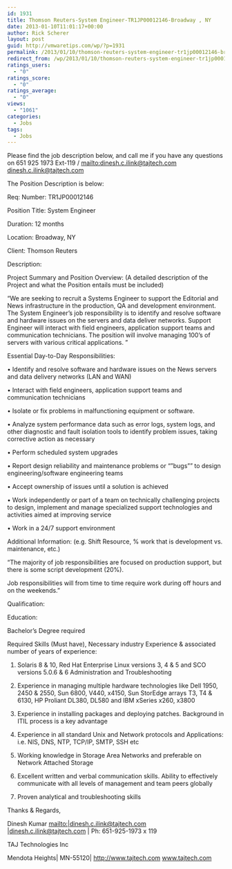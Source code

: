 ```yaml
---
id: 1931
title: Thomson Reuters-System Engineer-TR1JP00012146-Broadway , NY
date: 2013-01-10T11:01:17+00:00
author: Rick Scherer
layout: post
guid: http://vmwaretips.com/wp/?p=1931
permalink: /2013/01/10/thomson-reuters-system-engineer-tr1jp00012146-broadway-ny/
redirect_from: /wp/2013/01/10/thomson-reuters-system-engineer-tr1jp00012146-broadway-ny/
ratings_users:
  - "0"
ratings_score:
  - "0"
ratings_average:
  - "0"
views:
  - "1061"
categories:
  - Jobs
tags:
  - Jobs
---
```

Please find the job description below, and call me if you have any questions on 651 925 1973 Ext-119 / <mailto:dinesh.c.ilink@tajtech.com> dinesh.c.ilink@tajtech.com

The Position Description is below:

Req: Number: TR1JP00012146

Position Title: System Engineer

Duration: 12 months

Location: Broadway, NY

Client: Thomson Reuters

Description: 

Project Summary and Position Overview: (A detailed description of the Project and what the Position entails must be included)
  
&#8220;We are seeking to recruit a Systems Engineer to support the Editorial and News infrastructure in the production, QA and development environment. The System Engineer’s job responsibility is to identify and resolve software and hardware issues on the servers and data deliver networks. Support Engineer will interact with field engineers, application support teams and communication technicians. The position will involve managing 100’s of servers with various critical applications. &#8221; 

Essential Day-to-Day Responsibilities:
  
• Identify and resolve software and hardware issues on the News servers and data delivery networks (LAN and WAN)
  
• Interact with field engineers, application support teams and communication technicians
  
• Isolate or fix problems in malfunctioning equipment or software.
  
• Analyze system performance data such as error logs, system logs, and other diagnostic and fault isolation tools to identify problem issues, taking corrective action as necessary
  
• Perform scheduled system upgrades
  
• Report design reliability and maintenance problems or &#8220;&#8221;bugs&#8221;&#8221; to design engineering/software engineering teams
  
• Accept ownership of issues until a solution is achieved
  
• Work independently or part of a team on technically challenging projects to design, implement and manage specialized support technologies and activities aimed at improving service
  
• Work in a 24/7 support environment 

Additional Information: (e.g. Shift Resource, % work that is development vs. maintenance, etc.)
  
&#8220;The majority of job responsibilities are focused on production support, but there is some script development (20%).
  
Job responsibilities will from time to time require work during off hours and on the weekends.&#8221; 

Qualification:
  
Education:
  
Bachelor&#8217;s Degree required 

Required Skills (Must have), Necessary industry Experience & associated number of years of experience:
  
1. Solaris 8 & 10, Red Hat Enterprise Linux versions 3, 4 & 5 and SCO versions 5.0.6 & 6 Administration and Troubleshooting
  
2. Experience in managing multiple hardware technologies like Dell 1950, 2450 & 2550, Sun 6800, V440, x4150, Sun StorEdge arrays T3, T4 & 6130, HP Proliant DL380, DL580 and IBM xSeries x260, x3800
  
3. Experience in installing packages and deploying patches. Background in ITIL process is a key advantage
  
4. Experience in all standard Unix and Network protocols and Applications: i.e. NIS, DNS, NTP, TCP/IP, SMTP, SSH etc
  
5. Working knowledge in Storage Area Networks and preferable on Network Attached Storage
  
6. Excellent written and verbal communication skills. Ability to effectively communicate with all levels of management and team peers globally
  
7. Proven analytical and troubleshooting skills

Thanks & Regards,
  
Dinesh Kumar <mailto:|dinesh.c.ilink@tajtech.com> |dinesh.c.ilink@tajtech.com | Ph: 651-925-1973 x 119

TAJ Technologies Inc
  
Mendota Heights| MN-55120| <http://www.tajtech.com> www.tajtech.com